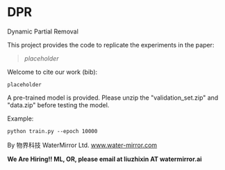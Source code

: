 # DPR
Dynamic Partial Removal

This project provides the code to replicate the experiments in the paper:

> <cite> placeholder </cite>

Welcome to cite our work (bib):

``` 
placeholder
```

A pre-trained model is provided. Please unzip the "validation_set.zip" and "data.zip" before testing the model.

Example:
```
python train.py --epoch 10000
```
By 物界科技 WaterMirror Ltd. www.water-mirror.com

**We Are Hiring!! ML, OR, please email at liuzhixin AT watermirror.ai**
